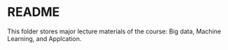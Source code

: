 # README

This folder stores major lecture materials of the course: Big data, Machine Learning, and Applcation.
